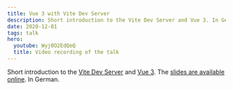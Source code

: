 ```yaml
---
title: Vue 3 with Vite Dev Server
description: Short introduction to the Vite Dev Server and Vue 3. In German.
date: 2020-12-01
tags: talk
hero:
  youtube: Wyj0O2EdQeQ
  title: Video recording of the talk
---
```


Short introduction to the [Vite Dev Server](https://github.com/vitejs/vite) and [Vue 3](https://vuejs.org). The [slides are available online](https://slides.com/fynn/vue-3-mit-vite-dev-server). In German.
